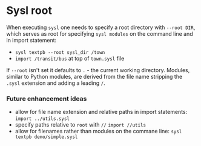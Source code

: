 Sysl root
=========

When executing `sysl` one needs to specify a root directory with `--root DIR`, which serves as root for specifying `sysl modules` on the command line and in import statement:

* `sysl textpb --root sysl_dir /town`
* `import /transit/bus` at top of `town.sysl` file

If `--root` isn't set it defaults to `.` - the current working directory.
Modules, similar to Python modules, are derived from the file name stripping the `.sysl` extension and adding a leading `/`.

### Future enhancement ideas
* allow for file name extension and relative paths in import statements:
	`import ../utils.sysl`
* specify paths relative to `root` with `//`
	`import //utils`
* allow for filenames rather than modules on the commane line:
	`sysl textpb demo/simple.sysl`
